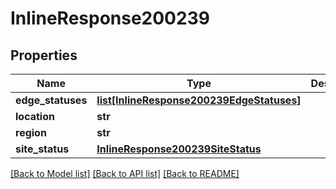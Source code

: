 # InlineResponse200239

## Properties
Name | Type | Description | Notes
------------ | ------------- | ------------- | -------------
**edge_statuses** | [**list[InlineResponse200239EdgeStatuses]**](InlineResponse200239EdgeStatuses.md) |  | [optional] 
**location** | **str** |  | [optional] 
**region** | **str** |  | [optional] 
**site_status** | [**InlineResponse200239SiteStatus**](InlineResponse200239SiteStatus.md) |  | [optional] 

[[Back to Model list]](../README.md#documentation-for-models) [[Back to API list]](../README.md#documentation-for-api-endpoints) [[Back to README]](../README.md)

